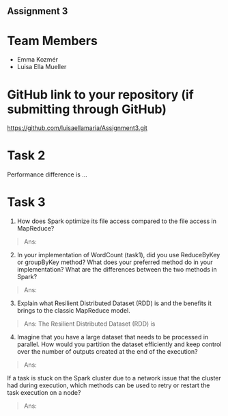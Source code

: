 Assignment 3
------------

# Team Members
- Emma Kozmér
- Luisa Ella Mueller

# GitHub link to your repository (if submitting through GitHub)

https://github.com/luisaellamaria/Assignment3.git

# Task 2

Performance difference is ...

# Task 3

1. How does Spark optimize its file access compared to the file access in MapReduce?
> Ans:

2. In your implementation of WordCount (task1), did you use ReduceByKey or groupByKey method? 
   What does your preferred method do in your implementation? 
   What are the differences between the two methods in Spark?
> Ans: 

3. Explain what Resilient Distributed Dataset (RDD) is and the benefits it brings to the classic MapReduce model.
> Ans: The Resilient Distributed Dataset (RDD) is 

4. Imagine that you have a large dataset that needs to be processed in parallel. 
   How would you partition the dataset efficiently and keep control over the number of outputs created at the end of the execution?
> Ans: 

  If a task is stuck on the Spark cluster due to a network issue that the cluster had during execution, 
  which methods can be used to retry or restart the task execution on a node?
> Ans: 
